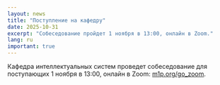 ```yaml
---
layout: news
title: "Поступление на кафедру"
date: 2025-10-31
excerpt: "Собеседование пройдет 1 ноября в 13:00, онлайн в Zoom."
lang: ru
important: true
---
```


Кафедра интеллектуальных систем проведет собеседование для поступающих 1 ноября в 13:00, онлайн в Zoom: [m1p.org/go_zoom](https://m1p.org/go_zoom).
